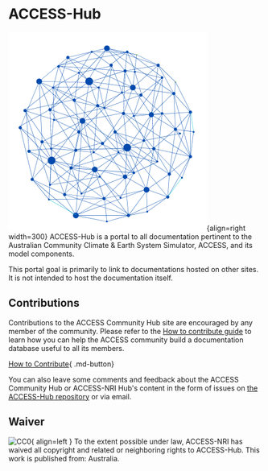 
# ACCESS-Hub

![Network Logo](assets/network_logo.png){align=right width=300}
ACCESS-Hub is a portal to all documentation pertinent to the Australian Community Climate & Earth System Simulator, ACCESS, and its model components.

This portal goal is primarily to link to documentations hosted on other sites. It is not intended to host the documentation itself.


## Contributions

Contributions to the ACCESS Community Hub site are encouraged by any member of the community. Please refer to the [How to contribute guide][HCG] to learn how you can help the ACCESS community build a documentation database useful to all its members.

[How to Contribute][HCG]{ .md-button}

You can also leave some comments and feedback about the ACCESS Community Hub or ACCESS-NRI Hub's content in the form of issues on [the ACCESS-Hub repository][IssueHub] or via email. 

## Waiver
![CC0](https://licensebuttons.net/p/zero/1.0/88x31.png){ align=left }
To the extent possible under law, ACCESS-NRI has waived all copyright and related or neighboring rights to ACCESS-Hub. This work is published from: Australia.

[HCG]: help/index.md
[IssueHub]: https://github.com/ACCESS-Hub/ACCESS-Hub/issues
